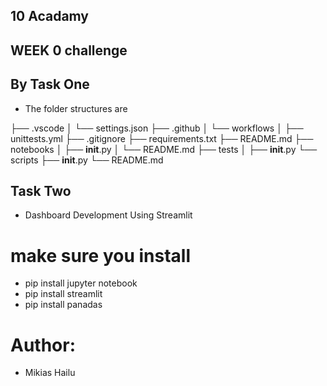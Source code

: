 ## 10 Acadamy  

## WEEK 0 challenge

## By Task One

- The folder structures are  

├── .vscode
│ └── settings.json
├── .github
│ └── workflows
│ ├── unittests.yml
├── .gitignore
├── requirements.txt
├── README.md
├── notebooks
│ ├── __init__.py
│ └── README.md
├── tests
│ ├── __init__.py
└── scripts
├── __init__.py
└── README.md


## Task Two

- Dashboard Development Using Streamlit

# make sure you install 
- pip install jupyter notebook
- pip install streamlit
- pip install panadas

# Author: 

- Mikias Hailu

